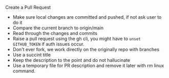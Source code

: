 Create a Pull Request

- Make sure local changes are committed and pushed, if not ask user to do it
- Compare the current branch to origin/main
- Read through the changes and commits
- Raise a pull request using the gh cli, you might have to `unset GITHUB_TOKEN` if auth issues occur.
- Don't ever fork, we work directly on the originally repo with branches
- Use a succint title
- Keep the description to the point and do not hallucinate
- Use a temporary file for PR description and remove it later with rm linux command.
